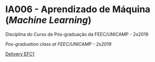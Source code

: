# IA006 - Aprendizado de Máquina (_Machine Learning_)

Disciplina do Curso de Pós-graduação da FEEC/UNICAMP - 2s2019

_Pos-graduation class at FEEC/UNICAMP - 2s2019_

[Delivery EFC1](https://docs.google.com/document/d/1GUTDq9vpOdAIS-K5WtjChSHEkGJPKqXxiYrODFRG1rE/edit?usp=sharing)

